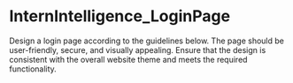 # InternIntelligence_LoginPage
Design a login page according to the guidelines below. The page should be user-friendly, secure, and visually appealing. Ensure that the design is consistent with the overall website theme and meets the required functionality.

